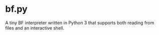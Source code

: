 bf.py
=====

A tiny BF interpreter written in Python 3 that supports both reading from files and an interactive shell.
